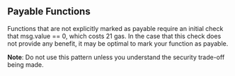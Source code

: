 ## Payable Functions

Functions that are not explicitly marked as payable require an initial check that msg.value == 0, which costs 21 gas. In the case that this check does not provide any benefit, it may be optimal to mark your function as payable.

**Note**: Do not use this pattern unless you understand the security trade-off being made.
